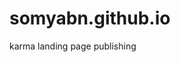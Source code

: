 somyabn.github.io
=================

karma landing page publishing                                 
